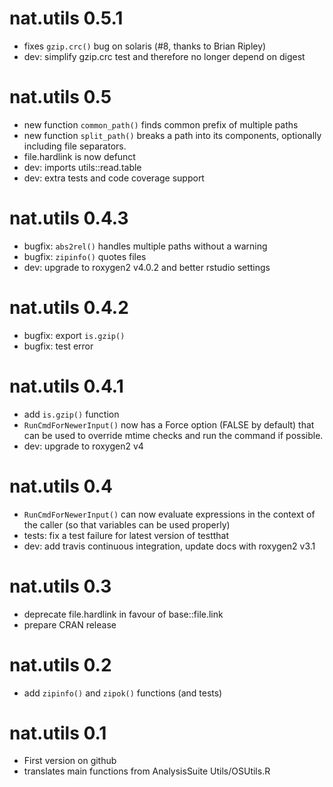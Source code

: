# nat.utils 0.5.1

* fixes `gzip.crc()` bug on solaris (#8, thanks to Brian Ripley)
* dev: simplify gzip.crc test and therefore no longer depend on digest

# nat.utils 0.5

* new function `common_path()` finds common prefix of multiple paths
* new function `split_path()` breaks a path into its components, optionally 
  including file separators.
* file.hardlink is now defunct
* dev: imports utils::read.table
* dev: extra tests and code coverage support

# nat.utils 0.4.3

* bugfix: `abs2rel()` handles multiple paths without a warning
* bugfix: `zipinfo()` quotes files
* dev: upgrade to roxygen2 v4.0.2 and better rstudio settings

# nat.utils 0.4.2

* bugfix: export `is.gzip()`
* bugfix: test error

# nat.utils 0.4.1

* add `is.gzip()` function
* `RunCmdForNewerInput()` now has a Force option (FALSE by default) that can be
  used to override mtime checks and run the command if possible.
* dev: upgrade to roxygen2 v4

# nat.utils 0.4

* `RunCmdForNewerInput()` can now evaluate expressions in the context of the caller
  (so that variables can be used properly)
* tests: fix a test failure for latest version of testthat
* dev: add travis continuous integration, update docs with roxygen2 v3.1

# nat.utils 0.3

* deprecate file.hardlink in favour of base::file.link
* prepare CRAN release

# nat.utils 0.2

* add `zipinfo()` and `zipok()` functions (and tests)

# nat.utils 0.1

* First version on github
* translates main functions from AnalysisSuite Utils/OSUtils.R
